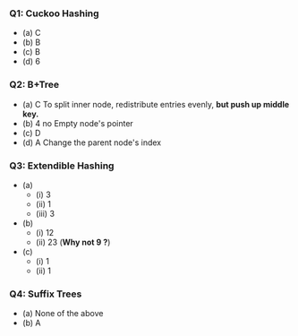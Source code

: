 ### Q1: Cuckoo Hashing

* (a) C
* (b) B
* (c) B
* (d) 6

### Q2: B+Tree

* (a) C     To split inner node, redistribute entries evenly, **but push up middle key.**
* (b) 4     no Empty node's pointer
* (c) D
* (d) A     Change the parent node's index

### Q3: Extendible Hashing

* (a)
  * (i)   3
  * (ii)  1
  * (iii) 3
* (b)
  * (i)   12
  * (ii)  23  (**Why not 9 ?**)
* (c)
  * (i)   1
  * (ii)  1

### Q4: Suffix Trees

* (a) None of the above
* (b) A

